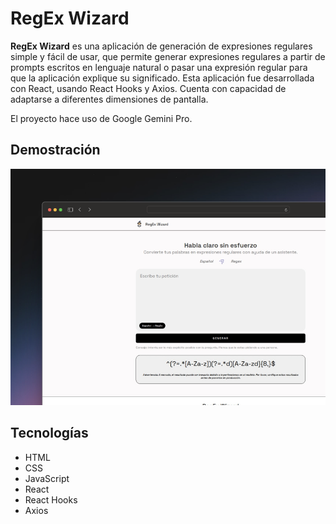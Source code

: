 # RegEx Wizard

**RegEx Wizard** es una aplicación de generación de expresiones regulares simple y fácil de usar, que permite generar expresiones regulares a partir de prompts escritos en lenguaje natural o pasar una expresión regular para que la aplicación explique su significado. Esta aplicación fue desarrollada con React, usando React Hooks y Axios. Cuenta con capacidad de adaptarse a diferentes dimensiones de pantalla.

El proyecto hace uso de Google Gemini Pro.

## Demostración

![Vista en escritorio](https://raw.githubusercontent.com/JoseCortezz25/regex-wizard/main/public/screenshot.png)

## Tecnologías

- HTML
- CSS
- JavaScript
- React
- React Hooks
- Axios
